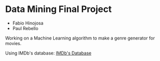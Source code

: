 # Data Mining Final Project

- Fabio Hinojosa
- Paul Rebello

Working on a Machine Learning algorithm to make a genre generator for movies.

Using IMDb's database: [IMDb's Database](https://datasets.imdbws.com/)
